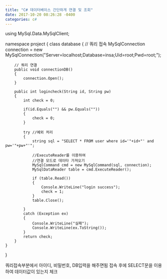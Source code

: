 ```yaml
---
title: "C# 데이터베이스 간단하게 연결 및 조회"
date: 2017-10-20 08:26:28 -0400
categories: c#
---
```


using MySql.Data.MySqlClient;

namespace project
{
    class database
    {
        // 쿼리 접속
        MySqlConnection connection = new MySqlConnection("Server=localhost;Database=insa;Uid=root;Pwd=root;");

        // 쿼리 연결
        public void connectionDB()
        {
            connection.Open();
        }

        public int logincheck(String id, String pw)
        {
            int check = 0;

            if(id.Equals("") && pw.Equals(""))
            {
                check = 0;
            }

            try //예외 처리
            {
                string sql = "SELECT * FROM user where id='"+id+"' and pw='"+pw+"'";

                //ExecuteReader를 이용하여
                //연결 모드로 데이타 가져오기
                MySqlCommand cmd = new MySqlCommand(sql, connection);
                MySqlDataReader table = cmd.ExecuteReader();

                if (table.Read())
                {
                    Console.WriteLine("login success");
                    check = 1;
                }
                table.Close();

            }
            catch (Exception ex)
            {
                Console.WriteLine("실패");
                Console.WriteLine(ex.ToString());
            }
            return check;
        }
    }
}

쿼리접속부분에서 아이디, 비밀번호, DB입력을 해주면됨
접속 후에 SELECT문을 이용하여 데이터값이 있는지 체크


[jekyll-docs]: https://jekyllrb.com/docs/home
[jekyll-gh]:   https://github.com/jekyll/jekyll
[jekyll-talk]: https://talk.jekyllrb.com/
